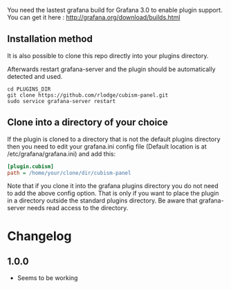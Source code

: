 You need the lastest grafana build for Grafana 3.0 to enable plugin support. You can get it here : http://grafana.org/download/builds.html

## Installation method

It is also possible to clone this repo directly into your plugins directory.

Afterwards restart grafana-server and the plugin should be automatically detected and used.

```
cd PLUGINS_DIR
git clone https://github.com/rlodge/cubism-panel.git
sudo service grafana-server restart
```


## Clone into a directory of your choice

If the plugin is cloned to a directory that is not the default plugins directory then you need to edit your grafana.ini config file (Default location is at /etc/grafana/grafana.ini) and add this:

```ini
[plugin.cubism]
path = /home/your/clone/dir/cubism-panel
```

Note that if you clone it into the grafana plugins directory you do not need to add the above config option. That is only
if you want to place the plugin in a directory outside the standard plugins directory. Be aware that grafana-server
needs read access to the directory.

# Changelog

## 1.0.0

* Seems to be working
